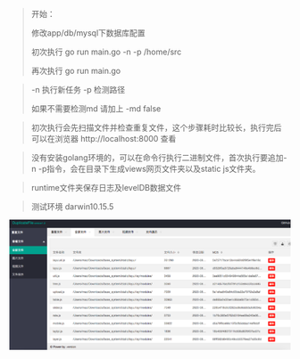 > 开始： 
>
> 修改app/db/mysql下数据库配置
>
> 初次执行 go run main.go -n -p /home/src
>
> 再次执行 go run main.go

> -n 执行新任务 
> -p 检测路径
>
> 如果不需要检测md 请加上 -md false

> 初次执行会先扫描文件并检查重复文件，这个步骤耗时比较长，执行完后 可以在浏览器 http://localhost:8000 查看

> 没有安装golang环境的，可以在命令行执行二进制文件，首次执行要追加-n -p指令，会在目录下生成views网页文件夹以及static js文件夹。

> runtime文件夹保存日志及levelDB数据文件

> 测试环境 darwin10.15.5  

![avatar](doc/index.png)